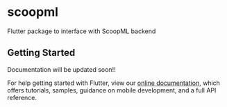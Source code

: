 # scoopml

Flutter package to interface with ScoopML backend

## Getting Started

Documentation will be updated soon!!



For help getting started with Flutter, view our 
[online documentation](https://flutter.dev/docs), which offers tutorials, 
samples, guidance on mobile development, and a full API reference.
